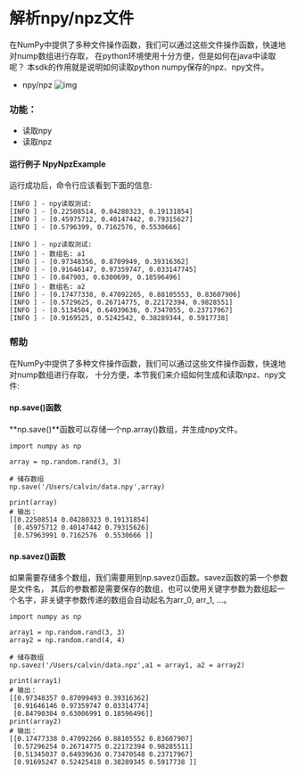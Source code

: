 # 解析npy/npz文件
在NumPy中提供了多种文件操作函数，我们可以通过这些文件操作函数，快速地对nump数组进行存取，
在python环境使用十分方便，但是如何在java中读取呢？
本sdk的作用就是说明如何读取python numpy保存的npz、npy文件。

- npy/npz
![img](https://djl-model.oss-cn-hongkong.aliyuncs.com/AIAS/nlp_sdks/numpy.png)

### 功能：
- 读取npy
- 读取npz

#### 运行例子 NpyNpzExample 
运行成功后，命令行应该看到下面的信息:
```text
[INFO ] - npy读取测试: 
[INFO ] - [0.22508514, 0.04280323, 0.19131854]
[INFO ] - [0.45975712, 0.40147442, 0.79315627]
[INFO ] - [0.5796399, 0.7162576, 0.5530666]

[INFO ] - npz读取测试: 
[INFO ] - 数组名: a1
[INFO ] - [0.97348356, 0.8709949, 0.39316362]
[INFO ] - [0.91646147, 0.97359747, 0.033147745]
[INFO ] - [0.847903, 0.6300699, 0.18596496]
[INFO ] - 数组名: a2
[INFO ] - [0.17477338, 0.47092265, 0.88105553, 0.83607906]
[INFO ] - [0.5729625, 0.26714775, 0.22172394, 0.9828551]
[INFO ] - [0.5134504, 0.64939636, 0.7347055, 0.23717967]
[INFO ] - [0.9169525, 0.5242542, 0.38289344, 0.5917738]

 ```

### 帮助
在NumPy中提供了多种文件操作函数，我们可以通过这些文件操作函数，快速地对nump数组进行存取，
十分方便，本节我们来介绍如何生成和读取npz、npy文件:

#### np.save()函数
**np.save()**函数可以存储一个np.array()数组，并生成npy文件。

```text
import numpy as np

array = np.random.rand(3, 3)

# 储存数组
np.save('/Users/calvin/data.npy',array)

print(array)
# 输出：
[[0.22508514 0.04280323 0.19131854]
 [0.45975712 0.40147442 0.79315626]
 [0.57963991 0.7162576  0.5530666 ]]
 ```
 
#### np.savez()函数 
如果需要存储多个数组，我们需要用到np.savez()函数。savez函数的第一个参数是文件名，
其后的参数都是需要保存的数组，也可以使用关键字参数为数组起一个名字，非关键字参数传递的数组会自动起名为arr_0, arr_1, …。 

```text
import numpy as np

array1 = np.random.rand(3, 3)
array2 = np.random.rand(4, 4)

# 储存数组
np.savez('/Users/calvin/data.npz',a1 = array1, a2 = array2)

print(array1)
# 输出：
[[0.97348357 0.87099493 0.39316362]
 [0.91646146 0.97359747 0.03314774]
 [0.84790304 0.63006991 0.18596496]]
print(array2)
# 输出：
[[0.17477338 0.47092266 0.88105552 0.83607907]
 [0.57296254 0.26714775 0.22172394 0.98285511]
 [0.51345037 0.64939636 0.73470548 0.23717967]
 [0.91695247 0.52425418 0.38289345 0.5917738 ]]
 ```